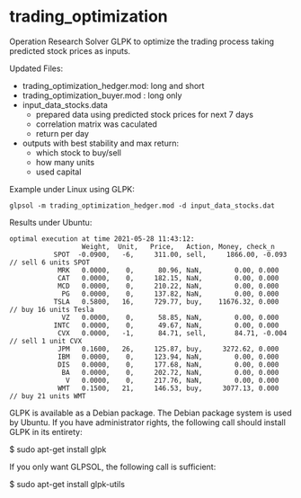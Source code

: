 # trading_optimization
Operation Research Solver GLPK to optimize the trading process taking predicted stock prices as inputs.

Updated Files:
- trading_optimization_hedger.mod: long and short 
- trading_optimization_buyer.mod  : long only
- input_data_stocks.data
  - prepared data using predicted stock prices for next 7 days
  - correlation matrix was caculated
  - return per day 
- outputs with best stability and max return:
  - which stock to buy/sell
  - how many units
  - used capital


Example under Linux using GLPK:
```
glpsol -m trading_optimization_hedger.mod -d input_data_stocks.dat
```
Results under Ubuntu:
```
optimal execution at time 2021-05-28 11:43:12:
                  Weight,  Unit,   Price,   Action, Money, check_n
           SPOT  -0.0900,   -6,     311.00, sell,     1866.00, -0.093 // sell 6 units SPOT 
            MRK   0.0000,    0,      80.96, NaN,        0.00, 0.000
            CAT   0.0000,    0,     182.15, NaN,        0.00, 0.000
            MCD   0.0000,    0,     210.22, NaN,        0.00, 0.000
             PG   0.0000,    0,     137.82, NaN,        0.00, 0.000
           TSLA   0.5800,   16,     729.77, buy,    11676.32, 0.000   // buy 16 units Tesla
             VZ   0.0000,    0,      58.85, NaN,        0.00, 0.000
           INTC   0.0000,    0,      49.67, NaN,        0.00, 0.000
            CVX   0.0000,   -1,      84.71, sell,       84.71, -0.004 // sell 1 unit CVX
            JPM   0.1600,   26,     125.87, buy,     3272.62, 0.000
            IBM   0.0000,    0,     123.94, NaN,        0.00, 0.000
            DIS   0.0000,    0,     177.68, NaN,        0.00, 0.000
             BA   0.0000,    0,     202.72, NaN,        0.00, 0.000
              V   0.0000,    0,     217.76, NaN,        0.00, 0.000
            WMT   0.1500,   21,     146.53, buy,     3077.13, 0.000   // buy 21 units WMT
```

GLPK is available as a Debian package. The Debian package system is used by Ubuntu. If you have administrator rights, the following call should install GLPK in its entirety:

$ sudo apt-get install glpk

If you only want GLPSOL, the following call is sufficient:

$ sudo apt-get install glpk-utils
